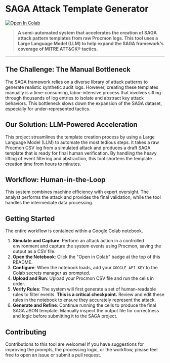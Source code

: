 # SAGA Attack Template Generator

[![Open In Colab](https://colab.research.google.com/assets/colab-badge.svg)](https://colab.research.google.com/drive/1VqbcwkTl63KBENlrkie8QyaCDhSyWWpc)

> **A semi-automated system that accelerates the creation of SAGA attack pattern templates from raw Procmon logs. This tool uses a Large Language Model (LLM) to help expand the SAGA framework's coverage of MITRE ATT&CK® tactics.**

---

## The Challenge: The Manual Bottleneck
The SAGA framework relies on a diverse library of attack patterns to generate realistic synthetic audit logs. However, creating these templates manually is a time-consuming, labor-intensive process that involves sifting through thousands of log entries to isolate and abstract key attack behaviors. This bottleneck slows down the expansion of the SAGA dataset, especially for under-represented tactics.

## Our Solution: LLM-Powered Acceleration
This project streamlines the template creation process by using a Large Language Model (LLM) to automate the most tedious steps. It takes a raw Procmon CSV log from a simulated attack and produces a draft SAGA template that is ready for final human verification. By handling the heavy lifting of event filtering and abstraction, this tool shortens the template creation time from hours to minutes.

## Workflow: Human-in-the-Loop
This system combines machine efficiency with expert oversight. The analyst performs the attack and provides the final validation, while the tool handles the intermediate data processing.


## Getting Started
The entire workflow is contained within a Google Colab notebook.

1.  **Simulate and Capture**: Perform an attack action in a controlled environment and capture the system events using Procmon, saving the output as a CSV file.
2.  **Open the Notebook**: Click the "Open in Colab" badge at the top of this README.
3.  **Configure**: When the notebook loads, add your `GOOGLE_API_KEY` to the Colab secrets manager as prompted.
4.  **Upload and Run**: Upload your Procmon CSV file and run the cells in order.
5.  **Verify Rules**: The system will first generate a set of human-readable rules to filter events. **This is a critical checkpoint.** Review and edit these rules in the notebook to ensure they accurately represent the attack.
6.  **Generate and Refine**: Continue running the cells to produce the final SAGA JSON template. Manually inspect the output file for correctness and logic before submitting it to the SAGA project.

## Contributing
Contributions to this tool are welcome! If you have suggestions for improving the prompts, the processing logic, or the workflow, please feel free to open an issue or submit a pull request.

